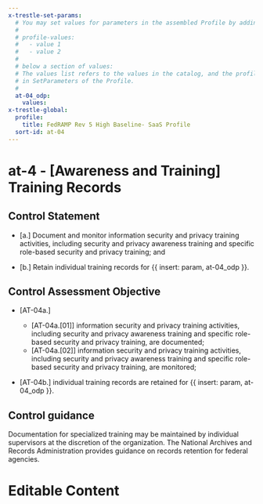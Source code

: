 ```yaml
---
x-trestle-set-params:
  # You may set values for parameters in the assembled Profile by adding
  #
  # profile-values:
  #   - value 1
  #   - value 2
  #
  # below a section of values:
  # The values list refers to the values in the catalog, and the profile-values represent values
  # in SetParameters of the Profile.
  #
  at-04_odp:
    values:
x-trestle-global:
  profile:
    title: FedRAMP Rev 5 High Baseline- SaaS Profile
  sort-id: at-04
---
```


# at-4 - \[Awareness and Training\] Training Records

## Control Statement

- \[a.\] Document and monitor information security and privacy training activities, including security and privacy awareness training and specific role-based security and privacy training; and

- \[b.\] Retain individual training records for {{ insert: param, at-04_odp }}.

## Control Assessment Objective

- \[AT-04a.\]

  - \[AT-04a.[01]\] information security and privacy training activities, including security and privacy awareness training and specific role-based security and privacy training, are documented;
  - \[AT-04a.[02]\] information security and privacy training activities, including security and privacy awareness training and specific role-based security and privacy training, are monitored;

- \[AT-04b.\] individual training records are retained for {{ insert: param, at-04_odp }}.

## Control guidance

Documentation for specialized training may be maintained by individual supervisors at the discretion of the organization. The National Archives and Records Administration provides guidance on records retention for federal agencies.

# Editable Content

<!-- Make additions and edits below -->
<!-- The above represents the contents of the control as received by the profile, prior to additions. -->
<!-- If the profile makes additions to the control, they will appear below. -->
<!-- The above markdown may not be edited but you may edit the content below, and/or introduce new additions to be made by the profile. -->
<!-- If there is a yaml header at the top, parameter values may be edited. Use --set-parameters to incorporate the changes during assembly. -->
<!-- The content here will then replace what is in the profile for this control, after running profile-assemble. -->
<!-- The current profile has no added parts for this control, but you may add new ones here. -->
<!-- Each addition must have a heading either of the form ## Control my_addition_name -->
<!-- or ## Part a. (where the a. refers to one of the control statement labels.) -->
<!-- "## Control" parts are new parts added after the statement part. -->
<!-- "## Part" parts are new parts added into the top-level statement part with that label. -->
<!-- Subparts may be added with nested hash levels of the form ### My Subpart Name -->
<!-- underneath the parent ## Control or ## Part being added -->
<!-- See https://ibm.github.io/compliance-trestle/tutorials/ssp_profile_catalog_authoring/ssp_profile_catalog_authoring for guidance. -->
